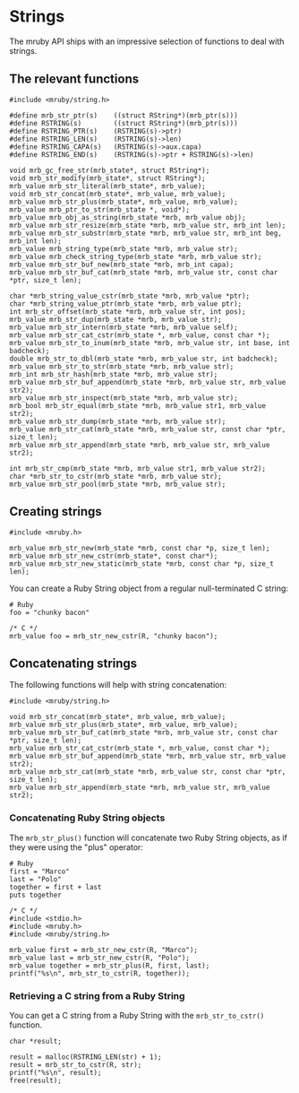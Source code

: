 <a name="strings"></a>
# Strings

The mruby API ships with an impressive selection of functions to deal with
strings.

## The relevant functions

    #include <mruby/string.h>

    #define mrb_str_ptr(s)    ((struct RString*)(mrb_ptr(s)))
    #define RSTRING(s)        ((struct RString*)(mrb_ptr(s)))
    #define RSTRING_PTR(s)    (RSTRING(s)->ptr)
    #define RSTRING_LEN(s)    (RSTRING(s)->len)
    #define RSTRING_CAPA(s)   (RSTRING(s)->aux.capa)
    #define RSTRING_END(s)    (RSTRING(s)->ptr + RSTRING(s)->len)

    void mrb_gc_free_str(mrb_state*, struct RString*);
    void mrb_str_modify(mrb_state*, struct RString*);
    mrb_value mrb_str_literal(mrb_state*, mrb_value);
    void mrb_str_concat(mrb_state*, mrb_value, mrb_value);
    mrb_value mrb_str_plus(mrb_state*, mrb_value, mrb_value);
    mrb_value mrb_ptr_to_str(mrb_state *, void*);
    mrb_value mrb_obj_as_string(mrb_state *mrb, mrb_value obj);
    mrb_value mrb_str_resize(mrb_state *mrb, mrb_value str, mrb_int len);
    mrb_value mrb_str_substr(mrb_state *mrb, mrb_value str, mrb_int beg, mrb_int len);
    mrb_value mrb_string_type(mrb_state *mrb, mrb_value str);
    mrb_value mrb_check_string_type(mrb_state *mrb, mrb_value str);
    mrb_value mrb_str_buf_new(mrb_state *mrb, mrb_int capa);
    mrb_value mrb_str_buf_cat(mrb_state *mrb, mrb_value str, const char *ptr, size_t len);

    char *mrb_string_value_cstr(mrb_state *mrb, mrb_value *ptr);
    char *mrb_string_value_ptr(mrb_state *mrb, mrb_value ptr);
    int mrb_str_offset(mrb_state *mrb, mrb_value str, int pos);
    mrb_value mrb_str_dup(mrb_state *mrb, mrb_value str);
    mrb_value mrb_str_intern(mrb_state *mrb, mrb_value self);
    mrb_value mrb_str_cat_cstr(mrb_state *, mrb_value, const char *);
    mrb_value mrb_str_to_inum(mrb_state *mrb, mrb_value str, int base, int badcheck);
    double mrb_str_to_dbl(mrb_state *mrb, mrb_value str, int badcheck);
    mrb_value mrb_str_to_str(mrb_state *mrb, mrb_value str);
    mrb_int mrb_str_hash(mrb_state *mrb, mrb_value str);
    mrb_value mrb_str_buf_append(mrb_state *mrb, mrb_value str, mrb_value str2);
    mrb_value mrb_str_inspect(mrb_state *mrb, mrb_value str);
    mrb_bool mrb_str_equal(mrb_state *mrb, mrb_value str1, mrb_value str2);
    mrb_value mrb_str_dump(mrb_state *mrb, mrb_value str);
    mrb_value mrb_str_cat(mrb_state *mrb, mrb_value str, const char *ptr, size_t len);
    mrb_value mrb_str_append(mrb_state *mrb, mrb_value str, mrb_value str2);

    int mrb_str_cmp(mrb_state *mrb, mrb_value str1, mrb_value str2);
    char *mrb_str_to_cstr(mrb_state *mrb, mrb_value str);
    mrb_value mrb_str_pool(mrb_state *mrb, mrb_value str);


## Creating strings

    #include <mruby.h>

    mrb_value mrb_str_new(mrb_state *mrb, const char *p, size_t len);
    mrb_value mrb_str_new_cstr(mrb_state*, const char*);
    mrb_value mrb_str_new_static(mrb_state *mrb, const char *p, size_t len);

You can create a Ruby String object from a regular null-terminated C string:

    # Ruby
    foo = "chunky bacon"

    /* C */
    mrb_value foo = mrb_str_new_cstr(R, "chunky bacon");


## Concatenating strings

The following functions will help with string concatenation:

    #include <mruby/string.h>

    void mrb_str_concat(mrb_state*, mrb_value, mrb_value);
    mrb_value mrb_str_plus(mrb_state*, mrb_value, mrb_value);
    mrb_value mrb_str_buf_cat(mrb_state *mrb, mrb_value str, const char *ptr, size_t len);
    mrb_value mrb_str_cat_cstr(mrb_state *, mrb_value, const char *);
    mrb_value mrb_str_buf_append(mrb_state *mrb, mrb_value str, mrb_value str2);
    mrb_value mrb_str_cat(mrb_state *mrb, mrb_value str, const char *ptr, size_t len);
    mrb_value mrb_str_append(mrb_state *mrb, mrb_value str, mrb_value str2);


### Concatenating Ruby String objects

The `mrb_str_plus()` function will concatenate two Ruby String objects, as
if they were using the "plus" operator:

    # Ruby
    first = "Marco"
    last = "Polo"
    together = first + last
    puts together

    /* C */
    #include <stdio.h>
    #include <mruby.h>
    #include <mruby/string.h>

    mrb_value first = mrb_str_new_cstr(R, "Marco");
    mrb_value last = mrb_str_new_cstr(R, "Polo");
    mrb_value together = mrb_str_plus(R, first, last);
    printf("%s\n", mrb_str_to_cstr(R, together));


### Retrieving a C string from a Ruby String

You can get a C string from a Ruby String with the `mrb_str_to_cstr()`
function.

    char *result;

    result = malloc(RSTRING_LEN(str) + 1);
    result = mrb_str_to_cstr(R, str);
    printf("%s\n", result);
    free(result);
